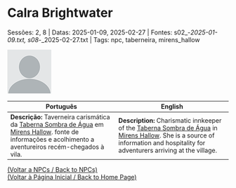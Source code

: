 
# Calra Brightwater

Sessões: 2, 8 | Datas: 2025-01-09, 2025-02-27 | Fontes: s02_-_2025-01-09.txt, s08_-_2025-02-27.txt | Tags: npc, taberneira, mirens_hallow

![Calra Brightwater](docs/dm/npc/blank.png)

| Português | English |
|-----------|---------|
| **Descrição:** Taverneira carismática da [Taberna Sombra de Água](taberna_sombra_de_agua.md) em [Mirens Hallow](mirens_hallow.md).  fonte de informações e acolhimento a aventureiros recém-chegados à vila. | **Description:** Charismatic innkeeper of the [Taberna Sombra de Água](taberna_sombra_de_agua.md) in [Mirens Hallow](mirens_hallow.md). She is a source of information and hospitality for adventurers arriving at the village. |

[(Voltar a NPCs / Back to NPCs)](npcs_list.md)  
[(Voltar à Página Inicial / Back to Home Page)](home.md)



















